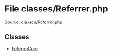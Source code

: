 File classes/Referrer.php
=========

Source: [classes/Referrer.php](https://github.com/PrestaShop/PrestaShop/blob/1.5.4.1/classes/Referrer.php)


Classes
-------

* [ReferrerCore](class.ReferrerCore.md)

